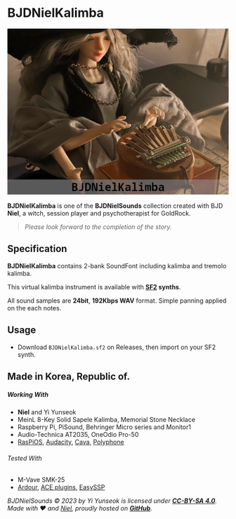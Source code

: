 # BJDNielKalimba

![BJDNielKalimba](https://github.com/YGGDRASIL-STUDIO/BJDNielSounds/blob/main/images/BJDNielKalimba.png)

**BJDNielKalimba** is one of the **BJDNielSounds** collection created with BJD **Niel**, a witch, session player and psychotherapist for GoldRock.

>_Please look forward to the completion of the story._

## Specification

**BJDNielKalimba** contains 2-bank SoundFont including kalimba and tremolo kalimba.

This virtual kalimba instrument is available with **[SF2](https://sfzformat.com/) synths**.

All sound samples are **24bit**, **192Kbps WAV** format. Simple panning applied on the each notes.

## Usage

- Download `BJDNielKalimba.sf2` on Releases, then import on your SF2 synth.

## Made in Korea, Republic of.

##### Working With

- **Niel** and Yi Yunseok
- MeinL 8-Key Solid Sapele Kalimba, Memorial Stone Necklace
- Raspberry Pi, PiSound, Behringer Micro series and Monitor1
- Audio-Technica AT2035, OneOdio Pro-50
- [RasPiOS](https://www.raspberrypi.com/software/), [Audacity](https://www.audacityteam.org/), [Cava](https://github.com/karlstav/cava), [Polyphone](https://www.polyphone-soundfonts.com/)

###### Tested With

- M-Vave SMK-25
- [Ardour](https://ardour.org/), [ACE plugins](https://manual.ardour.org/plugins-filters/), [EasySSP](https://au.tomatl.org/)

_BJDNielSounds :copyright: 2023 by Yi Yunseok is licensed under **[CC-BY-SA 4.0](https://creativecommons.org/licenses/by-sa/4.0/)**. Made with :heart: and [Niel](https://s.click.aliexpress.com/e/_oDj63f7), proudly hosted on **[GitHub](https://github.com/)**._

